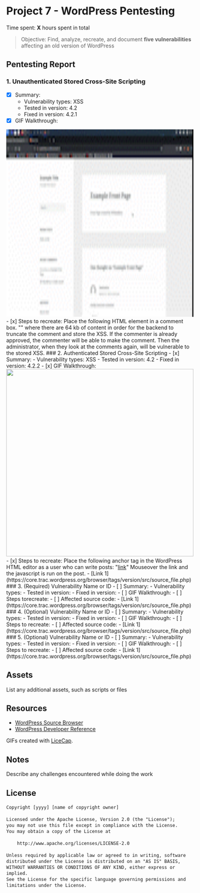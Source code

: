 # Project 7 - WordPress Pentesting

Time spent: **X** hours spent in total

> Objective: Find, analyze, recreate, and document **five vulnerabilities** affecting an old version of WordPress

## Pentesting Report

### 1. Unauthenticated Stored Cross-Site Scripting 
  - [x] Summary: 
    - Vulnerability types: XSS
    - Tested in version: 4.2
    - Fixed in version:  4.2.1
  - [x] GIF Walkthrough: 
  <img src="vuln1.gif" width="500" height="500" />
  - [x] Steps to recreate: 
        Place the following HTML element in a comment box.
        "<a title='x onmouseover=alert(unescape(/hello%20world/.source)) style=position:absolute;left:0;top:0;width:5000px;height:5000px  AAAAAAAAAAAA...[64 kb]..AAA'></a>" where there are 64 kb of content in order for the backend to truncate the comment and store the XSS. If the commenter is already approved, the commenter will be able to make the comment. Then the administrator, when they look at the comments again, will be vulnerable to the stored XSS.
### 2. Authenticated Stored Cross-Site Scripting 
  - [x] Summary: 
    - Vulnerability types: XSS
    - Tested in version: 4.2
    - Fixed in version: 4.2.2
  - [x] GIF Walkthrough: 
  <img src="vuln2.gif" width="500" height="500" />
  - [x] Steps to recreate: 
  Place the following anchor tag in the WordPress HTML editor as a user 
  who can write posts: 
  "<a href="</a><a title=" onmouseover=alert('test')  ">link</a>"
  Mouseover the link and the javascript is run on the post.
    - [Link 1](https://core.trac.wordpress.org/browser/tags/version/src/source_file.php)
### 3. (Required) Vulnerability Name or ID
  - [ ] Summary: 
    - Vulnerability types:
    - Tested in version:
    - Fixed in version: 
  - [ ] GIF Walkthrough: 
  - [ ] Steps torecreate: 
  - [ ] Affected source code:
    - [Link 1](https://core.trac.wordpress.org/browser/tags/version/src/source_file.php)
### 4. (Optional) Vulnerability Name or ID
  - [ ] Summary: 
    - Vulnerability types:
    - Tested in version:
    - Fixed in version: 
  - [ ] GIF Walkthrough: 
  - [ ] Steps to recreate: 
  - [ ] Affected source code:
    - [Link 1](https://core.trac.wordpress.org/browser/tags/version/src/source_file.php)
### 5. (Optional) Vulnerability Name or ID
  - [ ] Summary: 
    - Vulnerability types:
    - Tested in version:
    - Fixed in version: 
  - [ ] GIF Walkthrough: 
  - [ ] Steps to recreate: 
  - [ ] Affected source code:
    - [Link 1](https://core.trac.wordpress.org/browser/tags/version/src/source_file.php) 

## Assets

List any additional assets, such as scripts or files

## Resources

- [WordPress Source Browser](https://core.trac.wordpress.org/browser/)
- [WordPress Developer Reference](https://developer.wordpress.org/reference/)

GIFs created with [LiceCap](http://www.cockos.com/licecap/).

## Notes

Describe any challenges encountered while doing the work

## License

    Copyright [yyyy] [name of copyright owner]

    Licensed under the Apache License, Version 2.0 (the "License");
    you may not use this file except in compliance with the License.
    You may obtain a copy of the License at

        http://www.apache.org/licenses/LICENSE-2.0

    Unless required by applicable law or agreed to in writing, software
    distributed under the License is distributed on an "AS IS" BASIS,
    WITHOUT WARRANTIES OR CONDITIONS OF ANY KIND, either express or implied.
    See the License for the specific language governing permissions and
    limitations under the License.
 
